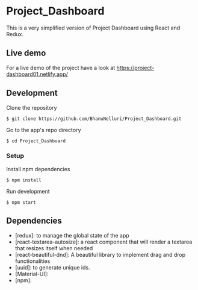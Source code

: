 # Project_Dashboard
This is a very simplified version of Project Dashboard using React and Redux.

## Live demo

For a live demo of the project have a look at https://project-dashboard01.netlify.app/

## Development

Clone the repository

```
$ git clone https://github.com/BhanuNelluri/Project_Dashboard.git
```

Go to the app's repo directory

```
$ cd Project_Dashboard
```

### Setup

Install npm dependencies

```
$ npm install
```

Run development

```
$ npm start
```

## Dependencies

- [redux]: to manage the global state of the app
- [react-textarea-autosize]: a react component that will render a textarea that resizes itself when needed
- [react-beautiful-dnd]: A beautiful library to implement drag and drop functionalities
- [uuid]: to generate unique ids. 
- [Material-UI]:
- [npm]:
